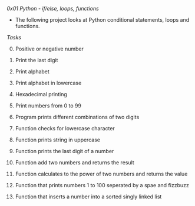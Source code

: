 *0x01 Python - if/else, loops, functions*

- The following project looks at Python conditional statements, loops and functions.

*Tasks*

0. Positive or negative number

1. Print the last digit

2. Print alphabet

3. Print alphabet in lowercase

4. Hexadecimal printing

5. Print numbers from 0 to 99

6. Program prints different combinations of two digits

7. Function checks for lowercase character

8. Function prints string in uppercase

9. Function prints the last digit of a number

10. Function add two numbers and returns the result

11. Function calculates to the power of two numbers and returns the value

12. Function that prints numbers 1 to 100 seperated by a spae and fizzbuzz

13. Function that inserts a number into a sorted singly linked list


